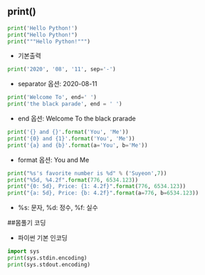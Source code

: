 ## print()
```python
print('Hello Python!')
print("Hello Python!")
print("""Hello Python!""")
```
* 기본출력 

```python
print('2020', '08', '11', sep='-')
```
* separator 옵션: 2020-08-11 

```python
print('Welcome To', end=' ')
print('the black parade', end = ' ')
```
* end 옵션: Welcome To the black prarade

```python
print('{} and {}'.format('You', 'Me'))
print('{0} and {1}'.format('You', 'Me'))
print('{a} and {b}'.format(a='You', b='Me'))
```
* format 옵션: You and Me

```python
print("%s's favorite number is %d" % ('Suyeon',7))
print("%5d, %4.2f".format(776, 6534.123))
print("{0: 5d}, Price: {1: 4.2f}".format(776, 6534.123))
print("{a: 5d}, Price: {b: 4.2f}".format(a=776, b=6534.123))
```
* %s: 문자, %d: 정수, %f: 실수 

##몸풀기 코딩
* 파이썬 기본 인코딩 
```python
import sys
print(sys.stdin.encoding)
print(sys.stdout.encoding)
```
